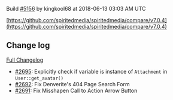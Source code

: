 Build [#5156](https://circleci.com/gh/spiritedmedia/spiritedmedia/5156) by kingkool68 at 2018-06-13 03:03 AM UTC

[https://github.com/spiritedmedia/spiritedmedia/compare/v7.0.4](https://github.com/spiritedmedia/spiritedmedia/compare/v7.0.4)
## Change log
[Full Changelog](git@github.com:spiritedmedia/spiritedmedia.git/compare/v7.0.3...v7.0.4)

 - [#2695](git@github.com:spiritedmedia/spiritedmedia.git/pull/2695): Explicitly check if variable is instance of `Attachment` in `User::get_avatar()`
 - [#2692](git@github.com:spiritedmedia/spiritedmedia.git/pull/2692): Fix Denverite's 404 Page Search Form
 - [#2691](git@github.com:spiritedmedia/spiritedmedia.git/pull/2691): Fix Misshapen Call to Action Arrow Button
